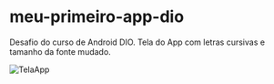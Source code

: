 # meu-primeiro-app-dio
Desafio do curso de Android DIO.
Tela do App com letras cursivas e tamanho da fonte mudado.



![TelaApp](https://github.com/Mizofabio/meu-primeiro-app-dio/assets/110182503/a6e278b2-3df1-499a-ab8c-bed2a4178ff2)
